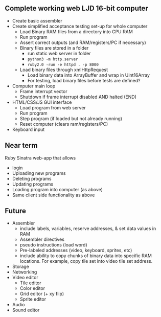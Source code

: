 Complete working web LJD 16-bit computer
----------------------------------------
- Create basic assembler
- Create simplified acceptance testing set-up for whole computer
    - Load Binary RAM files from a directory into CPU RAM
    - Run program
    - Assert correct outputs (and RAM/registers/PC if necessary)
    - Binary files are stored in a folder
        - run static web server in folder
        - `python3 -m http.server`
        - `ruby2.0 -run -e httpd . -p 8000`
    - Load binary files through xmlHttpRequest
        - Load binary data into ArrayBuffer and wrap in Uint16Array
        - For testing, load binary files before tests are defined?
- Computer main loop
    - Frame interrupt vector
    - Shutdown if frame interrupt disabled AND halted (END)
- HTML/CSS/JS GUI interface
    - Load program from web server
    - Run program
    - Step program (if loaded but not already running)
    - Reset computer (clears ram/registers/PC)
- Keyboard input


Near term
---------
Ruby Sinatra web-app that allows
- login
- Uploading new programs
- Deleting programs
- Updating programs
- Loading program into computer (as above)
- Same client side functionality as above


Future
------
- Assembler
    - include labels, variables, reserve addresses,
      & set data values in RAM
    - Assembler directives
    - pseudo instructions (load word)
    - Pre-labeled addresses (video, keyboard, sprites, etc)
    - include ability to copy chunks of binary data into specific RAM
      locations.  For example, copy tile set into video tile set
      address.
- Storage
- Networking
- Video editor
    - Tile editor
    - Color editor
    - Grid editor (+ xy flip)
    - Sprite editor
- Audio
- Sound editor
